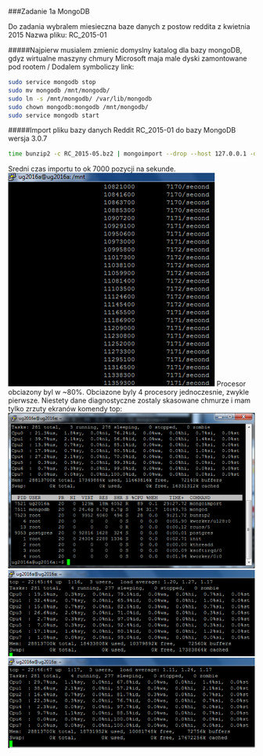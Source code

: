 ###Zadanie 1a MongoDB

Do zadania wybralem miesieczna baze danych z postow reddita z kwietnia 2015
Nazwa pliku: RC_2015-01

#####Najpierw musialem zmienic domyslny katalog dla bazy mongoDB, gdyz wirtualne maszyny chmury Microsoft maja male dyski zamontowane pod rootem /
Dodalem symboliczy link:

```sh
sudo service mongodb stop
sudo mv mongodb /mnt/mongodb/
sudo ln -s /mnt/mongodb/ /var/lib/mongodb
sudo chown mongodb:mongodb /mnt/mongodb/
sudo service mongodb start
```

#####Import pliku bazy danych Reddit RC_2015-01 do bazy MongoDB wersja 3.0.7



```sh
time bunzip2 -c RC_2015-05.bz2 | mongoimport --drop --host 127.0.0.1 -d test -c reddit
```
Sredni czas importu to ok 7000 pozycji na sekunde.
![import](img/kroki.png)
Procesor obciazony byl w ~80%. Obciazone byly 4 procesory jednoczesnie, zwykle pierwsze. Niestety dane diagnostyczne zostaly skasowane chmurze i mam tylko zrzuty ekranów komendy top:
![import](img/procesory.png)
![import](img/procesory2.png)
![import](img/procesory3.png)







